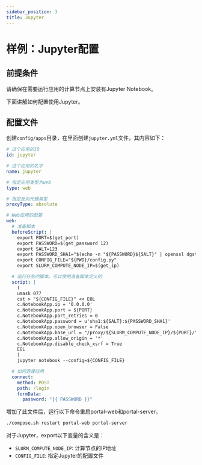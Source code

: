 ```yaml
---
sidebar_position: 3
title: Jupyter
---
```


# 样例：Jupyter配置

## 前提条件

请确保在需要运行应用的计算节点上安装有Jupyter Notebook。

下面讲解如何配置使用Jupyter。

## 配置文件

创建`config/apps`目录，在里面创建`jupyter.yml`文件，其内容如下：

```yaml title="config/apps/jupyter.yml"
# 这个应用的ID
id: jupyter

# 这个应用的名字
name: jupyter

# 指定应用类型为web
type: web

# 指定反向代理类型
proxyType: absolute

# Web应用的配置
web:
  # 准备脚本
  beforeScript: |
    export PORT=$(get_port)
    export PASSWORD=$(get_password 12)
    export SALT=123
    export PASSWORD_SHA1="$(echo -n "${PASSWORD}${SALT}" | openssl dgst -sha1 | awk '{print $NF}')"
    export CONFIG_FILE="${PWD}/config.py"
    export SLURM_COMPUTE_NODE_IP=$(get_ip)

  # 运行任务的脚本。可以使用准备脚本定义的
  script: |
    (
    umask 077
    cat > "${CONFIG_FILE}" << EOL
    c.NotebookApp.ip = '0.0.0.0'
    c.NotebookApp.port = ${PORT}
    c.NotebookApp.port_retries = 0
    c.NotebookApp.password = u'sha1:${SALT}:${PASSWORD_SHA1}'
    c.NotebookApp.open_browser = False
    c.NotebookApp.base_url = "/proxy/${SLURM_COMPUTE_NODE_IP}/${PORT}/"
    c.NotebookApp.allow_origin = '*'
    c.NotebookApp.disable_check_xsrf = True
    EOL
    )
    jupyter notebook --config=${CONFIG_FILE}

  # 如何连接应用
  connect:
    method: POST
    path: /login
    formData:
      password: "{{ PASSWORD }}"
```

增加了此文件后，运行以下命令重启portal-web和portal-server。

```bash
./compose.sh restart portal-web portal-server
```


对于Jupyter，export以下变量的含义是：

- `SLURM_COMPUTE_NODE_IP`: 计算节点的IP地址
- `CONFIG_FILE`: 指定Jupyter的配置文件

